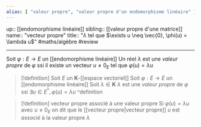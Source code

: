 ```yaml
---
alias: [ "valeur propre", "valeur propre d'un endomorphisme linéaire" ]
---
```

up:: [[endomorphisme linéaire]]
sibling:: [[valeur propre d'une matrice]]
name:: "vecteur propre"
title:: "$\lambda$ tel que $\exists u \neq \vec{0}, \phi(u) = \lambda u$"
#maths/algèbre #review 

----
Soit $\varphi  : E \to E$ un [[endomorphisme linéaire]]
Un réel $\lambda$ est une _valeur propre_ de $\varphi$ ssi il existe un vecteur $u \neq 0_{E}$ tel que $\varphi(u)=\lambda u$

> [!definition] 
> Soit $E$ un $\mathbf{K}$-[[espace vectoriel]]
> Soit $\varphi : E \to E$ un [[endomorphisme linéaire]]
> Soit $\lambda \in \mathbf{K}$
> $\lambda$ est une _valeur propre_ de $\varphi$ ssi $\exists u \in E^{*}, \varphi(u)=\lambda u$
^definition

> [!definition] vecteur propre associé à une valeur propre
> Si $\varphi(u) = \lambda u$ avec $u \neq 0_{E}$
> on dit que le [[vecteur propre|vecteur propre]] $u$ est _associé_ à la valeur propre $\lambda$

